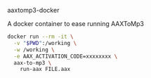 aaxtomp3-docker

A docker container to ease running AAXToMp3 

```bash
docker run --rm -it \
  -v "$PWD":/working \
  -w /working \
  -e AAX_ACTIVATION_CODE=xxxxxxxx \
  aax-to-mp3 \
    run-aax FILE.aax
```
